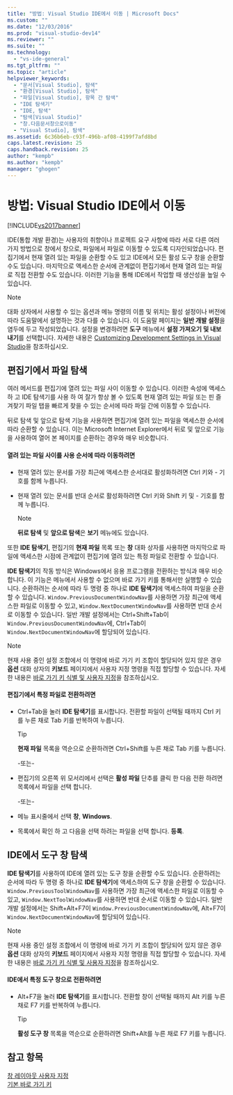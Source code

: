```yaml
---
title: "방법: Visual Studio IDE에서 이동 | Microsoft Docs"
ms.custom: ""
ms.date: "12/03/2016"
ms.prod: "visual-studio-dev14"
ms.reviewer: ""
ms.suite: ""
ms.technology: 
  - "vs-ide-general"
ms.tgt_pltfrm: ""
ms.topic: "article"
helpviewer_keywords: 
  - "문서[Visual Studio], 탐색"
  - "환경[Visual Studio], 탐색"
  - "파일[Visual Studio], 항목 간 탐색"
  - "IDE 탐색기"
  - "IDE, 탐색"
  - "탐색[Visual Studio]"
  - "창.다음문서창으로이동"
  - "Visual Studio], 탐색"
ms.assetid: 6c36b6eb-c93f-496b-af08-4199f7afd8bd
caps.latest.revision: 25
caps.handback.revision: 25
author: "kempb"
ms.author: "kempb"
manager: "ghogen"
---
```

# 방법: Visual Studio IDE에서 이동
[!INCLUDE[vs2017banner](../code-quality/includes/vs2017banner.md)]

IDE\(통합 개발 환경\)는 사용자의 취향이나 프로젝트 요구 사항에 따라 서로 다른 여러 가지 방법으로 창에서 창으로, 파일에서 파일로 이동할 수 있도록 디자인되었습니다.  편집기에서 현재 열려 있는 파일을 순환할 수도 있고 IDE에서 모든 활성 도구 창을 순환할 수도 있습니다.  마지막으로 액세스한 순서에 관계없이 편집기에서 현재 열려 있는 파일로 직접 전환할 수도 있습니다.  이러한 기능을 통해 IDE에서 작업할 때 생산성을 높일 수 있습니다.  
  
> [!NOTE]
>  대화 상자에서 사용할 수 있는 옵션과 메뉴 명령의 이름 및 위치는 활성 설정이나 버전에 따라 도움말에서 설명하는 것과 다를 수 있습니다.  이 도움말 페이지는 **일반 개발 설정**을 염두에 두고 작성되었습니다.  설정을 변경하려면 **도구** 메뉴에서 **설정 가져오기 및 내보내기**를 선택합니다.  자세한 내용은 [Customizing Development Settings in Visual Studio](http://msdn.microsoft.com/ko-kr/22c4debb-4e31-47a8-8f19-16f328d7dcd3)을 참조하십시오.  
  
## 편집기에서 파일 탐색  
 여러 메서드를 편집기에 열려 있는 파일 사이 이동할 수 있습니다.  이러한 속성에 액세스 하 고 IDE 탐색기를 사용 하 여 잘가 항상 볼 수 있도록 현재 열려 있는 파일 또는 핀 즐겨찾기 파일 탭을 빠르게 찾을 수 있는 순서에 따라 파일 간에 이동할 수 있습니다.  
  
 뒤로 탐색 및 앞으로 탐색 기능을 사용하면 편집기에 열려 있는 파일을 액세스한 순서에 따라 순환할 수 있습니다. 이는 Microsoft Internet Explorer에서 뒤로 및 앞으로 기능을 사용하여 열어 본 페이지를 순환하는 경우와 매우 비슷합니다.  
  
#### 열려 있는 파일 사이를 사용 순서에 따라 이동하려면  
  
-   현재 열려 있는 문서를 가장 최근에 액세스한 순서대로 활성화하려면 Ctrl 키와 \- 기호를 함께 누릅니다.  
  
-   현재 열려 있는 문서를 반대 순서로 활성화하려면 Ctrl 키와 Shift 키 및 \- 기호를 함께 누릅니다.  
  
    > [!NOTE]
    >  **뒤로 탐색** 및 **앞으로 탐색**은 **보기** 메뉴에도 있습니다.  
  
 또한 **IDE 탐색기**, 편집기의 **현재 파일** 목록 또는 **창** 대화 상자를 사용하면 마지막으로 파일에 액세스한 시점에 관계없이 편집기에 열려 있는 특정 파일로 전환할 수 있습니다.  
  
 **IDE 탐색기**의 작동 방식은 Windows에서 응용 프로그램을 전환하는 방식과 매우 비슷합니다.  이 기능은 메뉴에서 사용할 수 없으며 바로 가기 키를 통해서만 실행할 수 있습니다.  순환하려는 순서에 따라 두 명령 중 하나로 **IDE 탐색기**에 액세스하여 파일을 순환할 수 있습니다.  `Window.PreviousDocumentWindowNav`를 사용하면 가장 최근에 액세스한 파일로 이동할 수 있고, `Window.NextDocumentWindowNav`를 사용하면 반대 순서로 이동할 수 있습니다.  일반 개발 설정에서는 Ctrl\+Shift\+Tab이 `Window.PreviousDocumentWindowNav`에, Ctrl\+Tab이 `Window.NextDocumentWindowNav`에 할당되어 있습니다.  
  
> [!NOTE]
>  현재 사용 중인 설정 조합에서 이 명령에 바로 가기 키 조합이 할당되어 있지 않은 경우 **옵션** 대화 상자의 **키보드** 페이지에서 사용자 지정 명령을 직접 할당할 수 있습니다.  자세한 내용은 [바로 가기 키 식별 및 사용자 지정](../ide/identifying-and-customizing-keyboard-shortcuts-in-visual-studio.md)을 참조하십시오.  
  
#### 편집기에서 특정 파일로 전환하려면  
  
-   Ctrl\+Tab을 눌러 **IDE 탐색기**를 표시합니다.  전환할 파일이 선택될 때까지 Ctrl 키를 누른 채로 Tab 키를 반복하여 누릅니다.  
  
    > [!TIP]
    >  **현재 파일** 목록을 역순으로 순환하려면 Ctrl\+Shift를 누른 채로 Tab 키를 누릅니다.  
  
     \-또는\-  
  
-   편집기의 오른쪽 위 모서리에서 선택은  **활성 파일** 단추를 클릭 한 다음 전환 하려면 목록에서 파일을 선택 합니다.  
  
     \-또는\-  
  
-   메뉴 표시줄에서 선택  **창**,  **Windows**.  
  
-   목록에서 확인 하 고 다음을 선택 하려는 파일을 선택 합니다.  **등록**.  
  
## IDE에서 도구 창 탐색  
 **IDE 탐색기**를 사용하여 IDE에 열려 있는 도구 창을 순환할 수도 있습니다.  순환하려는 순서에 따라 두 명령 중 하나로 **IDE 탐색기**에 액세스하여 도구 창을 순환할 수 있습니다.  `Window.PreviousToolWindowNav`를 사용하면 가장 최근에 액세스한 파일로 이동할 수 있고, `Window.NextToolWindowNav`를 사용하면 반대 순서로 이동할 수 있습니다.  일반 개발 설정에서는 Shift\+Alt\+F7이 `Window.PreviousDocumentWindowNav`에, Alt\+F7이 `Window.NextDocumentWindowNav`에 할당되어 있습니다.  
  
> [!NOTE]
>  현재 사용 중인 설정 조합에서 이 명령에 바로 가기 키 조합이 할당되어 있지 않은 경우 **옵션** 대화 상자의 **키보드** 페이지에서 사용자 지정 명령을 직접 할당할 수 있습니다.  자세한 내용은 [바로 가기 키 식별 및 사용자 지정](../ide/identifying-and-customizing-keyboard-shortcuts-in-visual-studio.md)을 참조하십시오.  
  
#### IDE에서 특정 도구 창으로 전환하려면  
  
-   Alt\+F7을 눌러 **IDE 탐색기**를 표시합니다.  전환할 창이 선택될 때까지 Alt 키를 누른 채로 F7 키를 반복하여 누릅니다.  
  
    > [!TIP]
    >  **활성 도구 창** 목록을 역순으로 순환하려면 Shift\+Alt를 누른 채로 F7 키를 누릅니다.  
  
## 참고 항목  
 [창 레이아웃 사용자 지정](../ide/customizing-window-layouts-in-visual-studio.md)   
 [기본 바로 가기 키](../ide/default-keyboard-shortcuts-in-visual-studio.md)
